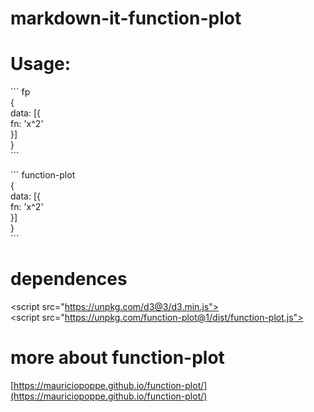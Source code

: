 # markdown-it-function-plot

# Usage:

\`\`\` fp  
{  
  data: [{  
    fn: 'x^2'  
  }]  
}  
\`\`\`  

\`\`\` function-plot   
{  
  data: [{  
    fn: 'x^2'  
  }]  
}  
\`\`\`  

# dependences
\<script src="https://unpkg.com/d3@3/d3.min.js"></script>  
\<script src="https://unpkg.com/function-plot@1/dist/function-plot.js"></script>

# more about function-plot 
[https://mauriciopoppe.github.io/function-plot/](https://mauriciopoppe.github.io/function-plot/)
